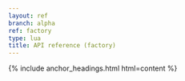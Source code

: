 ```yaml
---
layout: ref
branch: alpha
ref: factory
type: lua
title: API reference (factory)
---
```

{% include anchor_headings.html html=content %}